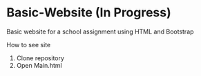 # Basic-Website (In Progress)
Basic website for a school assignment using HTML and Bootstrap

How to see site
1. Clone repository
2. Open Main.html
